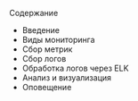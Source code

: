 Содержание
- Введение
- Виды мониторинга
- Сбор метрик
- Сбор логов
- Обработка логов через ELK
- Анализ и визуализация
- Оповещение
